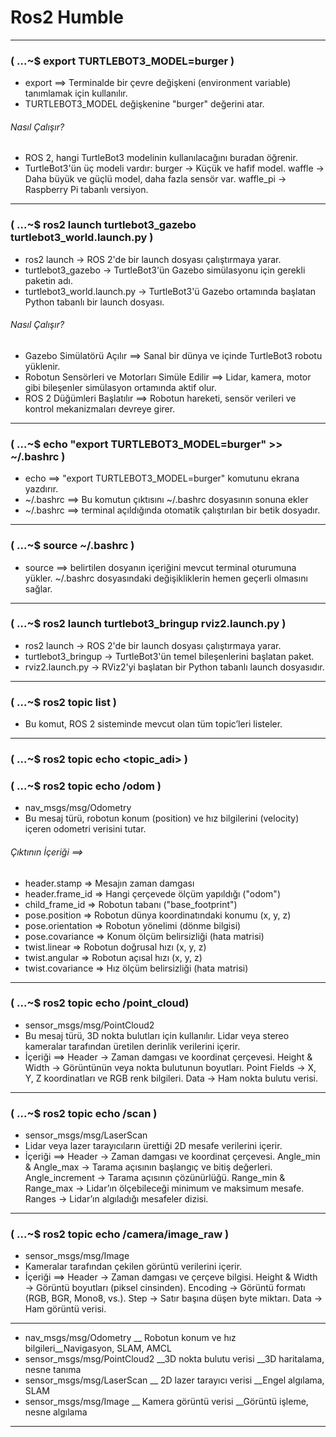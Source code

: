 # Ros2 Humble

-------------------------------------

### (  ...~$ export TURTLEBOT3_MODEL=burger )

- export ==> Terminalde bir çevre değişkeni (environment variable) tanımlamak için kullanılır.
- TURTLEBOT3_MODEL değişkenine "burger" değerini atar.
###### Nasıl Çalışır?
- ROS 2, hangi TurtleBot3 modelinin kullanılacağını buradan öğrenir.
- TurtleBot3'ün üç modeli vardır:
    burger → Küçük ve hafif model.
    waffle → Daha büyük ve güçlü model, daha fazla sensör var.
    waffle_pi → Raspberry Pi tabanlı versiyon.

-------------------------------------

### (  ...~$ ros2 launch turtlebot3_gazebo turtlebot3_world.launch.py )

- ros2 launch → ROS 2'de bir launch dosyası çalıştırmaya yarar.
- turtlebot3_gazebo → TurtleBot3'ün Gazebo simülasyonu için gerekli paketin adı.
- turtlebot3_world.launch.py → TurtleBot3'ü Gazebo ortamında başlatan Python tabanlı bir launch dosyası.
###### Nasıl Çalışır?
- Gazebo Simülatörü Açılır ==> Sanal bir dünya ve içinde TurtleBot3 robotu yüklenir.
- Robotun Sensörleri ve Motorları Simüle Edilir ==> Lidar, kamera, motor gibi bileşenler simülasyon ortamında aktif olur.
- ROS 2 Düğümleri Başlatılır ==> Robotun hareketi, sensör verileri ve kontrol mekanizmaları devreye girer.

-------------------------------------

### (  ...~$ echo "export TURTLEBOT3_MODEL=burger" >> ~/.bashrc )

- echo  ==> "export TURTLEBOT3_MODEL=burger" komutunu ekrana yazdırır.
- ~/.bashrc  ==> Bu komutun çıktısını ~/.bashrc dosyasının sonuna ekler
- ~/.bashrc  ==> terminal açıldığında otomatik çalıştırılan bir betik dosyadır.

-------------------------------------

### (  ...~$ source ~/.bashrc )

- source  ==> belirtilen dosyanın içeriğini mevcut terminal oturumuna yükler.
~/.bashrc dosyasındaki değişikliklerin hemen geçerli olmasını sağlar.

-------------------------------------

### (  ...~$ ros2 launch turtlebot3_bringup rviz2.launch.py )

- ros2 launch → ROS 2'de bir launch dosyası çalıştırmaya yarar.
- turtlebot3_bringup → TurtleBot3'ün temel bileşenlerini başlatan paket.
- rviz2.launch.py → RViz2'yi başlatan bir Python tabanlı launch dosyasıdır.

-------------------------------------

### (  ...~$ ros2 topic list )
- Bu komut, ROS 2 sisteminde mevcut olan tüm topic’leri listeler.

-------------------------------------

### (  ...~$ ros2 topic echo <topic_adi> )


### (  ...~$ ros2 topic echo /odom )

- nav_msgs/msg/Odometry
- Bu mesaj türü, robotun konum (position) ve hız bilgilerini (velocity) içeren odometri verisini tutar.

###### Çıktının İçeriği ==> 
- header.stamp	⇒  Mesajın zaman damgası
- header.frame_id  ⇒  Hangi çerçevede ölçüm yapıldığı ("odom")
- child_frame_id	  ⇒  Robotun tabanı ("base_footprint")
- pose.position  ⇒  Robotun dünya koordinatındaki konumu (x, y, z)
- pose.orientation  ⇒  Robotun yönelimi (dönme bilgisi)
- pose.covariance  ⇒  Konum ölçüm belirsizliği (hata matrisi)
- twist.linear ⇒ Robotun doğrusal hızı (x, y, z)
- twist.angular  ⇒  Robotun açısal hızı (x, y, z)
- twist.covariance  ⇒  Hız ölçüm belirsizliği (hata matrisi)

-------------------------------------

### (  ...~$ ros2 topic echo /point_cloud)

- sensor_msgs/msg/PointCloud2
- Bu mesaj türü, 3D nokta bulutları için kullanılır. Lidar veya stereo kameralar tarafından üretilen derinlik verilerini içerir.
- İçeriği ==>
    Header → Zaman damgası ve koordinat çerçevesi.
    Height & Width → Görüntünün veya nokta bulutunun boyutları.
    Point Fields → X, Y, Z koordinatları ve RGB renk bilgileri.
    Data → Ham nokta bulutu verisi.

-------------------------------------

### (  ...~$ ros2 topic echo /scan )

- sensor_msgs/msg/LaserScan
- Lidar veya lazer tarayıcıların ürettiği 2D mesafe verilerini içerir.
- İçeriği ==>
    Header → Zaman damgası ve koordinat çerçevesi.
    Angle_min & Angle_max → Tarama açısının başlangıç ve bitiş değerleri.
    Angle_increment → Tarama açısının çözünürlüğü.
    Range_min & Range_max → Lidar’ın ölçebileceği minimum ve maksimum mesafe.
    Ranges → Lidar’ın algıladığı mesafeler dizisi.

-------------------------------------

### (  ...~$ ros2 topic echo /camera/image_raw )

- sensor_msgs/msg/Image
- Kameralar tarafından çekilen görüntü verilerini içerir.
- İçeriği ==> 
    Header → Zaman damgası ve çerçeve bilgisi.
    Height & Width → Görüntü boyutları (piksel cinsinden).
    Encoding → Görüntü formatı (RGB, BGR, Mono8, vs.).
    Step → Satır başına düşen byte miktarı.
    Data → Ham görüntü verisi.

-------------------------------------

- nav_msgs/msg/Odometry	   __   Robotun konum ve hız bilgileri__Navigasyon, SLAM, AMCL
- sensor_msgs/msg/PointCloud2 __3D nokta bulutu verisi	      __3D haritalama, nesne tanıma
- sensor_msgs/msg/LaserScan __  2D lazer tarayıcı verisi	  __Engel algılama, SLAM
- sensor_msgs/msg/Image	   __   Kamera görüntü verisi	      __Görüntü işleme, nesne algılama

-------------------------------------
